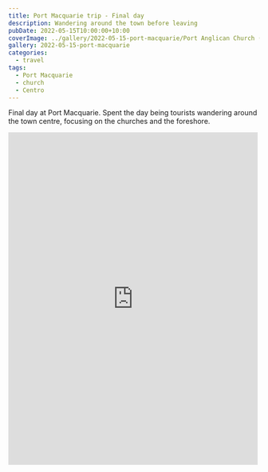 ```yaml
---
title: Port Macquarie trip - Final day
description: Wandering around the town before leaving
pubDate: 2022-05-15T10:00:00+10:00
coverImage: ../gallery/2022-05-15-port-macquarie/Port Anglican Church (1).jpeg
gallery: 2022-05-15-port-macquarie
categories:
  - travel
tags:
  - Port Macquarie
  - church
  - Centro
---
```


Final day at Port Macquarie. Spent the day being tourists wandering around the town centre, focusing on the churches and the foreshore.

<iframe src="https://www.facebook.com/plugins/post.php?href=https%3A%2F%2Fwww.facebook.com%2Fchris1.tham%2Fposts%2Fpfbid02mhB4yv9X5GTbLATVKXLTs3SAQHW3QoQWZNvHz5aK2Y6vKZHTKKsVXVhwL1GvSR7l&show_text=true&width=500" width="500" height="665" style="border:none;overflow:hidden" scrolling="no" frameborder="0" allowfullscreen="true" allow="autoplay; clipboard-write; encrypted-media; picture-in-picture; web-share"></iframe>
